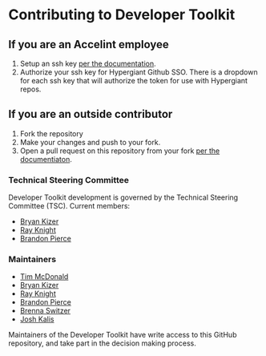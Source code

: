 <!-- Copyright 2024 Hypergiant Galactic Systems Inc. All rights reserved.
This file is licensed to you under the Apache License, Version 2.0 (the "License");
you may not use this file except in compliance with the License. You may obtain a copy
of the License at https://www.apache.org/licenses/LICENSE-2.0
Unless required by applicable law or agreed to in writing, software distributed under
the License is distributed on an "AS IS" BASIS, WITHOUT WARRANTIES OR REPRESENTATIONS
OF ANY KIND, either express or implied. See the License for the specific language
governing permissions and limitations under the License. -->

# Contributing to Developer Toolkit

## If you are an Accelint employee

1. Setup an ssh key [per the documentation](https://docs.github.com/en/authentication/connecting-to-github-with-ssh/adding-a-new-ssh-key-to-your-github-account).
2. Authorize your ssh key for Hypergiant Github SSO. There is a dropdown for each ssh key that will authorize the token for use with Hypergiant repos.

## If you are an outside contributor

1. Fork the repository
2. Make your changes and push to your fork.
3. Open a pull request on this repository from your fork [per the documentiaton](https://docs.github.com/en/pull-requests/collaborating-with-pull-requests/proposing-changes-to-your-work-with-pull-requests/creating-a-pull-request-from-a-fork).

### Technical Steering Committee

Developer Toolkit development is governed by the Technical Steering Committee (TSC). Current members:

- [Bryan Kizer](https://github.com/belsrc)
- [Ray Knight](https://github.com/ArrayKnight)
- [Brandon Pierce](https://github.com/brandonjpierce)

### Maintainers

- [Tim McDonald](https://github.com/imtmcdonald)
- [Bryan Kizer](https://github.com/belsrc)
- [Ray Knight](https://github.com/ArrayKnight)
- [Brandon Pierce](https://github.com/brandonjpierce)
- [Brenna Switzer](https://github.com/switzerb)
- [Josh Kalis](https://github.com/kalisjoshua)

Maintainers of the Developer Toolkit have write access to this GitHub repository, and take part in the decision making process.
